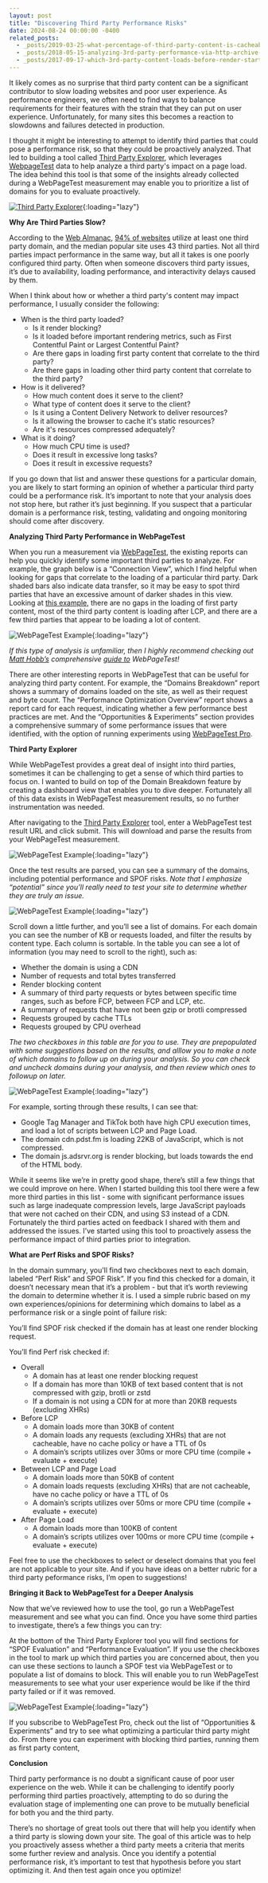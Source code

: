```yaml
---
layout: post
title: "Discovering Third Party Performance Risks"
date: 2024-08-24 00:00:00 -0400
related_posts: 
  - _posts/2019-03-25-what-percentage-of-third-party-content-is-cacheable.md
  - _posts/2018-05-15-analyzing-3rd-party-performance-via-http-archive-crux.md
  - _posts/2017-09-17-which-3rd-party-content-loads-before-render-start.md
---
```


It likely comes as no surprise that third party content can be a significant contributor to slow loading websites and poor user experience. As performance engineers, we often need to find ways to balance requirements for their features with the strain that they can put on user experience. Unfortunately, for many sites this becomes a reaction to slowdowns and failures detected in production.

I thought it might be interesting to attempt to identify third parties that could pose a performance risk, so that they could be proactively analyzed. That led to building a tool called [Third Party Explorer](https://tools.paulcalvano.com/wpt-third-party-analysis/), which leverages [WebpageTest](https://www.webpagetest.org) data to help analyze a third party's impact on a page load. The idea behind this tool is that some of the insights already collected during a WebPageTest measurement may enable you to prioritize a list of domains for you to evaluate proactively.

[![Third Party Explorer](/assets/img/blog/discovering-third-party-performance-risks/third-party-explorer.jpg)](https://tools.paulcalvano.com/wpt-third-party-analysis/){:loading="lazy"}

**Why Are Third Parties Slow?**

According to the [Web Almanac](https://almanac.httparchive.org), [94% of websites](https://almanac.httparchive.org/en/2022/third-parties#fig-1) utilize at least one third party domain, and the median popular site uses 43 third parties. Not all third parties impact performance in the same way, but all it takes is one poorly configured third party. Often when someone discovers third party issues, it’s due to availability, loading performance, and interactivity delays caused by them. 

When I think about how or whether a third party's content may impact performance, I usually consider the following:

* When is the third party loaded?
    * Is it render blocking?
    * Is it loaded before important rendering metrics, such as First Contentful Paint or Largest Contentful Paint? 
    * Are there gaps in loading first party content that correlate to the third party?
    * Are there gaps in loading other third party content that correlate to the third party?
* How is it delivered?
    * How much content does it serve to the client?	
    * What type of content does it serve to the client?
    * Is it using a Content Delivery Network to deliver resources?
    * Is it allowing the browser to cache it's static resources?
    * Are it's resources compressed adequately?
* What is it doing?
    * How much CPU time is used?
    * Does it result in excessive long tasks?
    * Does it result in excessive requests?

If you go down that list and answer these questions for a particular domain, you are likely to start forming an opinion of whether a particular third party could be a performance risk. It’s important to note that your analysis does not stop here, but rather it’s just beginning. If you suspect that a particular domain is a performance risk, testing, validating and ongoing monitoring should come after discovery.

**Analyzing Third Party Performance in WebPageTest**

When you run a measurement via [WebPageTest](https://www.webpagetest.org/), the existing reports can help you quickly identify some important third parties to analyze. For example, the graph below is a “Connection View”, which I find helpful when looking for gaps that correlate to the loading of a particular third party. Dark shaded bars also indicate data transfer, so it may be easy to spot third parties that have an excessive amount of darker shades in this view. Looking at [this example](https://www.webpagetest.org/result/240630_AiDcQX_6FH/), there are no gaps in the loading of first party content, most of the third party content is loading after LCP, and there are a few third parties that appear to be loading a lot of content.

![WebPageTest Example](/assets/img/blog/discovering-third-party-performance-risks/wpt-connection-view.jpg){:loading="lazy"}

_If this type of analysis is unfamiliar, then I highly recommend checking out [Matt Hobb’s](https://twitter.com/TheRealNooshu) comprehensive [guide to](https://nooshu.com/blog/2020/12/31/how-to-run-a-webpagetest-test/) WebPageTest!_

There are other interesting reports in WebPageTest that can be useful for analyzing third party content. For example, the “Domains Breakdown” report shows a summary of domains loaded on the site, as well as their request and byte count. The “Performance Optimization Overview” report shows a report card for each request, indicating whether a few performance best practices are met. And the “Opportunities & Experiments” section provides a comprehensive summary of some performance issues that were identified, with the option of running experiments using [WebPageTest Pro](https://product.webpagetest.org/experiments). 

**Third Party Explorer**

While WebPageTest provides a great deal of insight into third parties, sometimes it can be challenging to get a sense of which third parties to focus on. I wanted to build on top of the Domain Breakdown feature by creating a dashboard view that enables you to dive deeper. Fortunately all of this data exists in WebPageTest measurement results, so no further instrumentation was needed.

After navigating to the [Third Party Explorer](https://tools.paulcalvano.com/wpt-third-party-analysis/) tool, enter a WebPageTest test result URL and click submit. This will download and parse the results from your WebPageTest measurement. 

![WebPageTest Example](/assets/img/blog/discovering-third-party-performance-risks/enter-wpt-url.jpg){:loading="lazy"}

Once the test results are parsed, you can see a summary of the domains, including potential performance and SPOF risks. _Note that I emphasize “potential” since you’ll really need to test your site to determine whether they are truly an issue._

![WebPageTest Example](/assets/img/blog/discovering-third-party-performance-risks/request-summary.jpg){:loading="lazy"}

Scroll down a little further, and you’ll see a list of domains. For each domain you can see the number of KB or requests loaded, and filter the results by content type. Each column is sortable. In the table you can see a lot of information (you may need to scroll to the right), such as:
* Whether the domain is using a CDN
* Number of requests and total bytes transferred
* Render blocking content
* A summary of third party requests or bytes between specific time ranges, such as before FCP, between FCP and LCP, etc. 
* A summary of requests that have not been gzip or brotli compressed
* Requests grouped by cache TTLs
* Requests grouped by CPU overhead

_The two checkboxes in this table are for you to use. They are prepopulated with some suggestions based on the results, and alllow you to make a note of which domains to follow up on during your analysis. So you can check and uncheck domains during your analysis, and then review which ones to followup on later._

![WebPageTest Example](/assets/img/blog/discovering-third-party-performance-risks/domain-summary.jpg){:loading="lazy"}

For example, sorting through these results, I can see that:
* Google Tag Manager and TikTok both have high CPU execution times, and load a lot of scripts between LCP and Page Load.
* The domain cdn.pdst.fm is loading 22KB of JavaScript, which is not compressed.
* The domain js.adsrvr.org is render blocking, but loads towards the end of the HTML body. 

While it seems like we’re in pretty good shape, there’s still a few things that we could improve on here. When I started building this tool there were a few more third parties in this list - some with significant performance issues such as large inadequate compression levels, large JavaScript payloads that were not cached on their CDN, and using S3 instead of a CDN. Fortunately the third parties acted on feedback I shared with them and addressed the issues. I’ve started using this tool to proactively assess the performance impact of third parties prior to integration.

**What are Perf Risks and SPOF Risks?**

In the domain summary, you'll find two checkboxes next to each domain, labeled “Perf Risk” and SPOF Risk”. If you find this checked for a domain, it doesn’t necessary mean that it’s a problem - but that it’s worth reviewing the domain to determine whether it is. I used a simple rubric based on my own experiences/opinions for determining which domains to label as a performance risk or a single point of failure risk:

You’ll find SPOF risk checked if the domain has at least one render blocking request. 

You’ll find Perf risk checked if:
* Overall
    * A domain has at least one render blocking request
    * If a domain has more than 10KB of text based content that is not compressed with gzip, brotli or zstd
    * If a domain is not using a CDN for at more than 20KB requests (excluding XHRs)
* Before LCP
    * A domain loads more than 30KB of content
    * A domain loads any requests (excluding XHRs) that are not cacheable, have no cache policy or have a TTL of 0s
    * A domain’s scripts utilizes over 30ms or more CPU time (compile + evaluate + execute)
* Between LCP and Page Load
    * A domain loads more than 50KB of content
    * A domain loads requests (excluding XHRs) that are not cacheable, have no cache policy or have a TTL of 0s
    * A domain’s scripts utilizes over 50ms or more CPU time (compile + evaluate + execute)
* After Page Load
    * A domain loads more than 100KB of content
    * A domain’s scripts utilizes over 100ms or more CPU time (compile + evaluate + execute)

Feel free to use the checkboxes to select or deselect domains that you feel are not applicable to your site. And if you have ideas on a better rubric for a third party peformance risks, I’m open to suggestions!

**Bringing it Back to WebPageTest for a Deeper Analysis**

Now that we’ve reviewed how to use the tool, go run a WebPageTest measurement and see what you can find. Once you have some third parties to investigate, there’s a few things you can try:

At the bottom of the Third Party Explorer tool you will find sections for “SPOF Evaluation” and “Performance Evaluation”. If you use the checkboxes in the tool to mark up which third parties you are concerned about, then you can use these sections to launch a SPOF test via WebPageTest or to populate a list of domains to block. This will enable you to run WebPageTest measurements to see what your user experience would be like if the third party failed or if it was removed.

![WebPageTest Example](/assets/img/blog/discovering-third-party-performance-risks/evaluation.jpg){:loading="lazy"}

If you subscribe to WebPageTest Pro, check out the list of “Opportunities & Experiments” and try to see what optimizing a particular third party might do. From there you can experiment with blocking third parties, running them as first party content, 

**Conclusion**

Third party performance is no doubt a significant cause of poor user experience on the web. While it can be challenging to identify poorly performing third parties proactively, attempting to do so during the evaluation stage of implementing one can prove to be mutually beneficial for both you and the third party.

There’s no shortage of great tools out there that will help you identify when a third party is slowing down your site. The goal of this article was to help you proactively assess whether a third party meets a criteria that merits some further review and analysis. Once you identify a potential performance risk, it’s important to test that hypothesis before you start optimizing it. And then test again once you optimize! 

